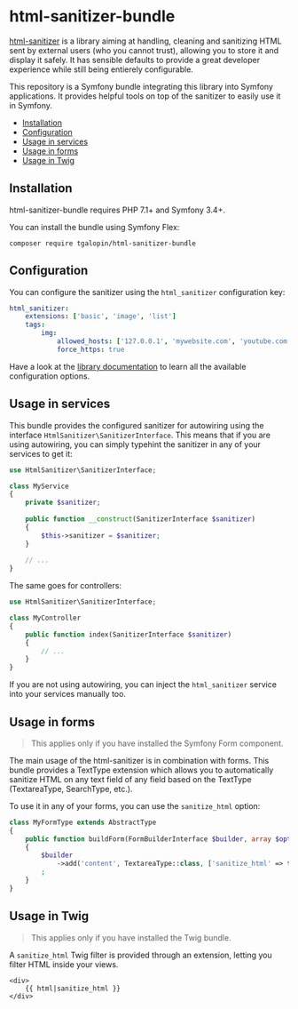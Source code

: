 # html-sanitizer-bundle

[html-sanitizer](https://github.com/tgalopin/html-sanitizer)
is a library aiming at handling, cleaning and sanitizing HTML sent by external users
(who you cannot trust), allowing you to store it and display it safely. It has sensible defaults
to provide a great developer experience while still being entierely configurable.

This repository is a Symfony bundle integrating this library into Symfony applications.
It provides helpful tools on top of the sanitizer to easily use it in Symfony.

- [Installation](#installation)
- [Configuration](#configuration)
- [Usage in services](#usage-in-services)
- [Usage in forms](#usage-in-forms)
- [Usage in Twig](#usage-in-twig)

## Installation

html-sanitizer-bundle requires PHP 7.1+ and Symfony 3.4+.

You can install the bundle using Symfony Flex:

```
composer require tgalopin/html-sanitizer-bundle
```

## Configuration

You can configure the sanitizer using the `html_sanitizer` configuration key:

```yaml
html_sanitizer:
    extensions: ['basic', 'image', 'list']
    tags:
        img:
            allowed_hosts: ['127.0.0.1', 'mywebsite.com', 'youtube.com']
            force_https: true
```

Have a look at the [library documentation](https://github.com/tgalopin/html-sanitizer) to learn all the available
configuration options.

## Usage in services

This bundle provides the configured sanitizer for autowiring using the interface 
`HtmlSanitizer\SanitizerInterface`. This means that if you are using autowiring, you can simply
typehint the sanitizer in any of your services to get it:

```php
use HtmlSanitizer\SanitizerInterface;

class MyService
{
    private $sanitizer;
    
    public function __construct(SanitizerInterface $sanitizer)
    {
        $this->sanitizer = $sanitizer;
    }
    
    // ...
}
```

The same goes for controllers:

```php
use HtmlSanitizer\SanitizerInterface;

class MyController
{
    public function index(SanitizerInterface $sanitizer)
    {
        // ...
    }
}
```

If you are not using autowiring, you can inject the `html_sanitizer` service into your services
manually too.

## Usage in forms

> This applies only if you have installed the Symfony Form component. 

The main usage of the html-sanitizer is in combination with forms. This bundle provides a TextType extension
which allows you to automatically sanitize HTML on any text field of any field based on the TextType
(TextareaType, SearchType, etc.). 

To use it in any of your forms, you can use the `sanitize_html` option:

```php
class MyFormType extends AbstractType
{
    public function buildForm(FormBuilderInterface $builder, array $options)
    {
        $builder
            ->add('content', TextareaType::class, ['sanitize_html' => true])
        ;
    }
}
``` 

## Usage in Twig

> This applies only if you have installed the Twig bundle.

A `sanitize_html` Twig filter is provided through an extension, letting you filter HTML inside your views.

```twig
<div>
    {{ html|sanitize_html }}
</div>
```
